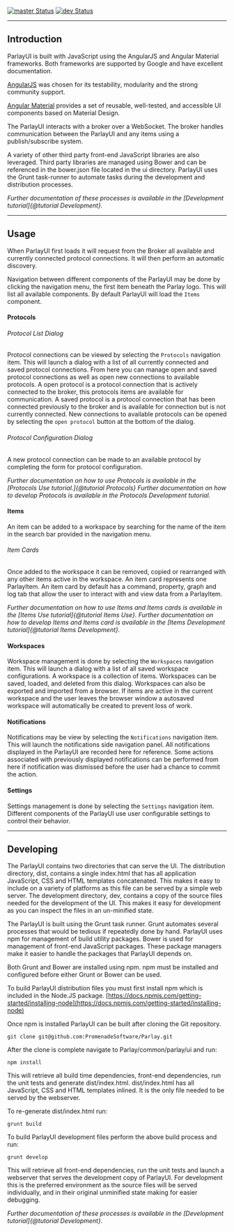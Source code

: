 [![master Status](https://travis-ci.org/PromenadeSoftware/ParlayUI.svg?branch=master)](https://travis-ci.org/PromenadeSoftware/ParlayUI)
[![dev Status](https://travis-ci.org/PromenadeSoftware/ParlayUI.svg?branch=dev)](https://travis-ci.org/PromenadeSoftware/ParlayUI)

------------
Introduction
------------

ParlayUI is built with JavaScript using the AngularJS and Angular Material frameworks. Both frameworks are supported by Google and have excellent documentation.

[AngularJS](https://angularjs.org/) was chosen for its testability, modularity and the strong community support. 

[Angular Material](https://material.angularjs.org/latest/) provides a set of reusable, well-tested, and accessible UI components based on Material Design.

The ParlayUI interacts with a broker over a WebSocket. The broker handles communication between the ParlayUI and any items using a publish/subscribe system.

A variety of other third party front-end JavaScript libraries are also leveraged. Third party libraries are managed using Bower and can be referenced in the bower.json file located in the ui directory. 
ParlayUI uses the Grunt task-runner to automate tasks during the development and distribution processes. 

_Further documentation of these processes is available in the [Development tutorial]{@tutorial Development}._

-----
Usage
-----

When ParlayUI first loads it will request from the Broker all available and currently connected protocol connections. It will then perform an automatic discovery.

Navigation between different components of the ParlayUI may be done by clicking the navigation menu, the first item beneath the Parlay logo.
This will list all available components. By default ParlayUI will load the ```Items``` component.

#### Protocols

###### Protocol List Dialog

Protocol connections can be viewed by selecting the ```Protocols``` navigation item. This will launch a dialog with a list of all currently connected and saved protocol connections.
From here you can manage open and saved protocol connections as well as open new connections to available protocols. 
A open protocol is a protocol connection that is actively connected to the broker, this protocols items are available for communication.
A saved protocol is a protocol connection that has been connected previously to the broker and is available for connection but is not currently connected. 
New connections to available protocols can be opened by selecting the ```open protocol``` button at the bottom of the dialog.

###### Protocol Configuration Dialog

A new protocol connection can be made to an available protocol by completing the form for protocol configuration.
 
_Further documentation on how to use Protocols is available in the [Protocols Use tutorial.]{@tutorial Protocols}_
_Further documentation on how to develop Protocols is available in the Protocols Development tutorial._

#### Items

An item can be added to a workspace by searching for the name of the item in the search bar provided in the navigation menu.

###### Item Cards

Once added to the workspace it can be removed, copied or rearranged with any other items active in the workspace.
An item card represents one ParlayItem. An item card by default has a command, property, graph and log tab that allow the user to
interact with and view data from a ParlayItem.

_Further documentation on how to use Items and Items cards is available in the [Items Use tutorial]{@tutorial Items Use}._
_Further documentation on how to develop Items and Items card is available in the [Items Development tutorial]{@tutorial Items Development}._

#### Workspaces

Workspace management is done by selecting the ```Workspaces``` navigation item. This will launch a dialog with a list of all saved workspace configurations.
A workspace is a collection of items. Workspaces can be saved, loaded, and deleted from this dialog. Workspaces can also be exported and imported from a browser.
If items are active in the current workspace and the user leaves the browser window a autosaved workspace will automatically be created to prevent loss of work.

#### Notifications

Notifications may be view by selecting the ```Notifications``` navigation item.
This will launch the notifications side navigation panel. All notifications displayed in the ParlayUI are recorded here for reference.
Some actions associated with previously displayed notifications can be performed from here if notification was dismissed before the user had a chance to commit the action.  

#### Settings

Settings management is done by selecting the ```Settings``` navigation item.
Different components of the ParlayUI use user configurable settings to control their behavior.

----------
Developing
----------

The ParlayUI contains two directories that can serve the UI. The distribution directory, dist, contains a single index.html that has all application JavaScript, CSS and HTML templates concatenated. This makes it easy to include on a variety of platforms as this file can be served by a simple web server. The development directory, dev, contains a copy of the source files needed for the development of the UI. This makes it easy for development as you can inspect the files in an un-minified state.

The ParlayUI is built using the Grunt task runner. Grunt automates several processes that would be tedious if repeatedly done by hand. ParlayUI uses npm for management of build utility packages. Bower is used for management of front-end JavaScript packages. These package managers make it easier to handle the packages that ParlayUI depends on.

Both Grunt and Bower are installed using npm. npm must be installed and configured before either Grunt or Bower can be used.

To build ParlayUI distribution files you must first install npm which is included in the Node.JS package.
[https://docs.npmjs.com/getting-started/installing-node](https://docs.npmjs.com/getting-started/installing-node)

Once npm is installed ParlayUI can be built after cloning the Git repository.

    git clone git@github.com:PromenadeSoftware/Parlay.git

After the clone is complete navigate to Parlay/common/parlay/ui and run:

    npm install

This will retrieve all build time dependencies, front-end dependencies, run the unit tests and generate dist/index.html. dist/index.html has all JavaScript, CSS and HTML templates inlined. It is the only file needed to be served by the webserver.

To re-generate dist/index.html run:

    grunt build

To build ParlayUI development files perform the above build process and run:

    grunt develop
    
This will retrieve all front-end dependencies, run the unit tests and launch a webserver that serves the development copy of ParlayUI. For development this is the preferred environment as the source files will be served individually, and in their original unminified state making for easier debugging.
    
_Further documentation of these processes is available in the [Development tutorial]{@tutorial Development}._